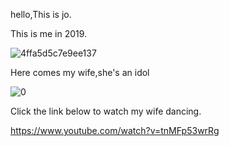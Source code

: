 hello,This is jo.

This is me in 2019.

![4ffa5d5c7e9ee137](D:\4ffa5d5c7e9ee137.jpg)

Here comes my wife,she's an idol

![0](D:\VUE\project\mymall\src\assets\img\category\0.jpg)

Click the link below to watch my wife dancing.

https://www.youtube.com/watch?v=tnMFp53wrRg